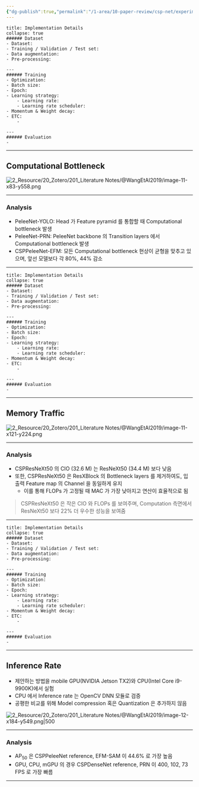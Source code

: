 ```yaml
---
{"dg-publish":true,"permalink":"/1-area/10-paper-review/csp-net/experiments/ablation-studies/","tags":["PaperReview","PaperReview/Backbone/CSPNet"],"noteIcon":"","created":"2024-03-12, 19:29"}
---
```


```ad-tip
title: Implementation Details
collapse: true
###### Dataset
- Dataset: 
- Training / Validation / Test set: 
- Data augmentation: 
- Pre-processing: 

---
###### Training
- Optimization: 
- Batch size: 
- Epoch: 
- Learning strategy:
	- Learning rate: 
	- Learning rate scheduler: 
- Momentum & Weight decay: 
- ETC:
	- 

---
###### Evaluation
- 

```
---
## Computational Bottleneck
![2_Resource/20_Zotero/201_Literature Notes/@WangEtAl2019/image-11-x83-y558.png](/img/user/2_Resource/20_Zotero/201_Literature%20Notes/@WangEtAl2019/image-11-x83-y558.png)

---
### Analysis
- PeleeNet-YOLO: Head 가 Feature pyramid 를 통합할 때 Computational bottleneck 발생
- PeleeNet-PRN: PeleeNet backbone 의 Transition layers 에서 Computational bottleneck 발생
- CSPPeleeNet-EFM: 모든 Computational bottleneck 현상이 균형을 맞추고 있으며, 앞선 모델보다 각 80%, 44% 감소
---
```ad-tip
title: Implementation Details
collapse: true
###### Dataset
- Dataset: 
- Training / Validation / Test set: 
- Data augmentation: 
- Pre-processing: 

---
###### Training
- Optimization: 
- Batch size: 
- Epoch: 
- Learning strategy:
	- Learning rate: 
	- Learning rate scheduler: 
- Momentum & Weight decay: 
- ETC:
	- 

---
###### Evaluation
- 

```
---
## Memory Traffic
![2_Resource/20_Zotero/201_Literature Notes/@WangEtAl2019/image-11-x121-y224.png](/img/user/2_Resource/20_Zotero/201_Literature%20Notes/@WangEtAl2019/image-11-x121-y224.png)

---
### Analysis
- CSPResNeXt50 의 CIO (32.6 M) 는 ResNeXt50 (34.4 M) 보다 낮음
- 또한, CSPResNeXt50 은 ResXBlock 의 Bottleneck layers 를 제거하여도, 입 출력 Feature map 의 Channel 을 동일하게 유지
	- 이를 통해 FLOPs 가 고정될 때 MAC 가 가장 낮아지고 연산이 효율적으로 됨

>CSPResNeXt50 은 작은 CIO 와 FLOPs 를 보여주며, Computation 측면에서 ResNeXt50 보다 22% 더 우수한 성능을 보여줌
---
```ad-tip
title: Implementation Details
collapse: true
###### Dataset
- Dataset: 
- Training / Validation / Test set: 
- Data augmentation: 
- Pre-processing: 

---
###### Training
- Optimization: 
- Batch size: 
- Epoch: 
- Learning strategy:
	- Learning rate: 
	- Learning rate scheduler: 
- Momentum & Weight decay: 
- ETC:
	- 

---
###### Evaluation
- 

```
---
## Inference Rate
- 제안하는 방법을 mobile GPU(NVIDIA Jetson TX2)와 CPU(Intel Core i9-9900K)에서 실험
- CPU 에서 Inference rate 는 OpenCV DNN 모듈로 검증
- 공평한 비교를 위해 Model compression 혹은 Quantization 은 추가하지 않음

![2_Resource/20_Zotero/201_Literature Notes/@WangEtAl2019/image-12-x184-y549.png|500](/img/user/2_Resource/20_Zotero/201_Literature%20Notes/@WangEtAl2019/image-12-x184-y549.png)

---
### Analysis
- AP$_{50}$ 은 CSPPeleeNet reference, EFM-SAM 이 44.6% 로 가장 높음
- GPU, CPU, mGPU 의 경우 CSPDenseNet reference, PRN 이 400, 102, 73 FPS 로 가장 빠름
---
